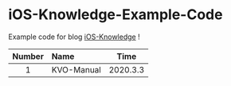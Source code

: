 # iOS-Knowledge-Example-Code
 Example code for blog [iOS-Knowledge](https://github.com/loveway/iOS-Knowledge) !
 
| Number | Name |  Time | 
|:-------:|:-------|:-------:|
| 1 | KVO-Manual | 2020.3.3 |
